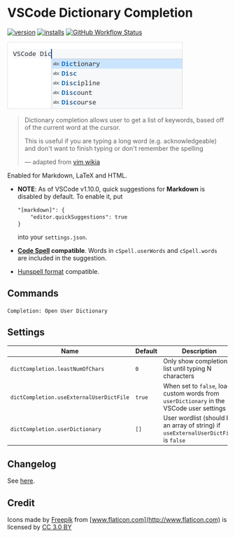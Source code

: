 # VSCode Dictionary Completion

[![version](https://vsmarketplacebadge.apphb.com/version/yzhang.dictionary-completion.svg?style=flat-square)](https://marketplace.visualstudio.com/items?itemName=yzhang.dictionary-completion)
[![installs](https://vsmarketplacebadge.apphb.com/installs/yzhang.dictionary-completion.svg?style=flat-square)](https://marketplace.visualstudio.com/items?itemName=yzhang.dictionary-completion)
[![GitHub Workflow Status](https://img.shields.io/github/workflow/status/yzhang-gh/vscode-dic-completion/CI?style=flat-square)](https://github.com/yzhang-gh/vscode-dic-completion/actions)

<img src="images/completion.png" alt="completion" width="401px">

> Dictionary completion allows user to get a list of keywords, based off of the current word at the cursor.
>
> This is useful if you are typing a long word (e.g. acknowledgeable) and don't want to finish typing or don't remember the spelling
>
> — adapted from [vim wikia](http://vim.wikia.com/wiki/Dictionary_completions)

Enabled for Markdown, LaTeX and HTML.

- **NOTE**: As of VSCode v1.10.0, quick suggestions for **Markdown** is disabled by default. To enable it, put
  ```
  "[markdown]": {
      "editor.quickSuggestions": true
  }
  ```
  into your `settings.json`.

- **[Code Spell](https://marketplace.visualstudio.com/items?itemName=streetsidesoftware.code-spell-checker) compatible**. Words in `cSpell.userWords` and `cSpell.words` are included in the suggestion.

- [Hunspell format](http://manpages.ubuntu.com/manpages/cosmic/man5/hunspell.5.html) compatible.

## Commands

`Completion: Open User Dictionary`

## Settings

| Name                                     | Default | Description                                                                              |
| ---------------------------------------- | ------- | ---------------------------------------------------------------------------------------- |
| `dictCompletion.leastNumOfChars`         | `0`     | Only show completion list until typing N characters                                      |
| `dictCompletion.useExternalUserDictFile` | `true`  | When set to `false`, load custom words from `userDictionary` in the VSCode user settings |
| `dictCompletion.userDictionary`          | `[]`    | User wordlist (should be an array of string) if `useExternalUserDictFile` is `false`     |

## Changelog

See [here](CHANGELOG.md).

## Credit

Icons made by [Freepik](http://www.freepik.com) from [www.flaticon.com](http://www.flaticon.com) is licensed by [CC 3.0 BY](http://creativecommons.org/licenses/by/3.0/)
